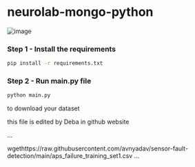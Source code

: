 # neurolab-mongo-python

![image](https://user-images.githubusercontent.com/57321948/196933065-4b16c235-f3b9-4391-9cfe-4affcec87c35.png)

### Step 1 - Install the requirements

```bash
pip install -r requirements.txt
```

### Step 2 - Run main.py file

```bash
python main.py
```



to download your dataset


this file is edited by Deba in github website



...



wgethttps://raw.githubusercontent.com/avnyadav/sensor-fault-detection/main/aps_failure_training_set1.csv
...
